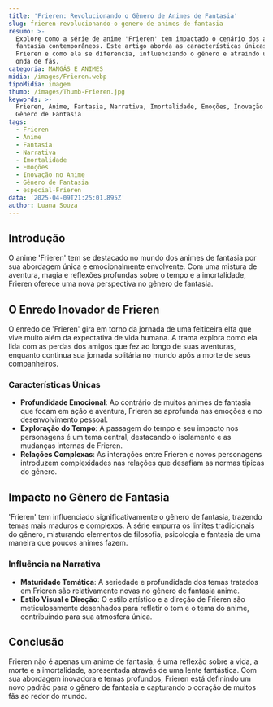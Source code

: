 ```yaml
---
title: 'Frieren: Revolucionando o Gênero de Animes de Fantasia'
slug: frieren-revolucionando-o-genero-de-animes-de-fantasia
resumo: >-
  Explore como a série de anime 'Frieren' tem impactado o cenário dos animes de
  fantasia contemporâneos. Este artigo aborda as características únicas de
  Frieren e como ela se diferencia, influenciando o gênero e atraindo uma nova
  onda de fãs.
categoria: MANGÁS E ANIMES
midia: /images/Frieren.webp
tipoMidia: imagem
thumb: /images/Thumb-Frieren.jpg
keywords: >-
  Frieren, Anime, Fantasia, Narrativa, Imortalidade, Emoções, Inovação no Anime,
  Gênero de Fantasia
tags:
  - Frieren
  - Anime
  - Fantasia
  - Narrativa
  - Imortalidade
  - Emoções
  - Inovação no Anime
  - Gênero de Fantasia
  - especial-Frieren
data: '2025-04-09T21:25:01.895Z'
author: Luana Souza
---
```


## Introdução
O anime 'Frieren' tem se destacado no mundo dos animes de fantasia por sua abordagem única e emocionalmente envolvente. Com uma mistura de aventura, magia e reflexões profundas sobre o tempo e a imortalidade, Frieren oferece uma nova perspectiva no gênero de fantasia.

## O Enredo Inovador de Frieren
O enredo de 'Frieren' gira em torno da jornada de uma feiticeira elfa que vive muito além da expectativa de vida humana. A trama explora como ela lida com as perdas dos amigos que fez ao longo de suas aventuras, enquanto continua sua jornada solitária no mundo após a morte de seus companheiros.

### Características Únicas
- **Profundidade Emocional**: Ao contrário de muitos animes de fantasia que focam em ação e aventura, Frieren se aprofunda nas emoções e no desenvolvimento pessoal.
- **Exploração do Tempo**: A passagem do tempo e seu impacto nos personagens é um tema central, destacando o isolamento e as mudanças internas de Frieren.
- **Relações Complexas**: As interações entre Frieren e novos personagens introduzem complexidades nas relações que desafiam as normas típicas do gênero.

## Impacto no Gênero de Fantasia
'Frieren' tem influenciado significativamente o gênero de fantasia, trazendo temas mais maduros e complexos. A série empurra os limites tradicionais do gênero, misturando elementos de filosofia, psicologia e fantasia de uma maneira que poucos animes fazem.

### Influência na Narrativa
- **Maturidade Temática**: A seriedade e profundidade dos temas tratados em Frieren são relativamente novas no gênero de fantasia anime.
- **Estilo Visual e Direção**: O estilo artístico e a direção de Frieren são meticulosamente desenhados para refletir o tom e o tema do anime, contribuindo para sua atmosfera única.

## Conclusão
Frieren não é apenas um anime de fantasia; é uma reflexão sobre a vida, a morte e a imortalidade, apresentada através de uma lente fantástica. Com sua abordagem inovadora e temas profundos, Frieren está definindo um novo padrão para o gênero de fantasia e capturando o coração de muitos fãs ao redor do mundo.

